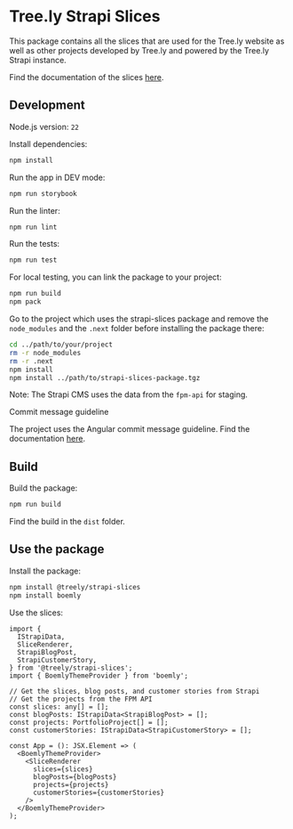 # Tree.ly Strapi Slices

This package contains all the slices that are used for the Tree.ly website as
well as other projects developed by Tree.ly and powered by the Tree.ly Strapi
instance.

Find the documentation of the slices [here](https://storybook.tree.ly).

## Development

Node.js version: `22`

Install dependencies:

```bash
npm install
```

Run the app in DEV mode:

```bash
npm run storybook
```

Run the linter:

```bash
npm run lint
```

Run the tests:

```bash
npm run test
```

For local testing, you can link the package to your project:

```bash
npm run build
npm pack
```

Go to the project which uses the strapi-slices package and remove the
`node_modules` and the `.next` folder before installing the package there:

```bash
cd ../path/to/your/project
rm -r node_modules
rm -r .next
npm install
npm install ../path/to/strapi-slices-package.tgz
```

Note: The Strapi CMS uses the data from the `fpm-api` for staging.

Commit message guideline

The project uses the Angular commit message guideline. Find the documentation
[here](https://github.com/angular/angular/blob/main/CONTRIBUTING.md#-commit-message-format).

## Build

Build the package:

```bash
npm run build
```

Find the build in the `dist` folder.

## Use the package

Install the package:

```bash
npm install @treely/strapi-slices
npm install boemly
```

Use the slices:

```tsx
import {
  IStrapiData,
  SliceRenderer,
  StrapiBlogPost,
  StrapiCustomerStory,
} from '@treely/strapi-slices';
import { BoemlyThemeProvider } from 'boemly';

// Get the slices, blog posts, and customer stories from Strapi
// Get the projects from the FPM API
const slices: any[] = [];
const blogPosts: IStrapiData<StrapiBlogPost> = [];
const projects: PortfolioProject[] = [];
const customerStories: IStrapiData<StrapiCustomerStory> = [];

const App = (): JSX.Element => (
  <BoemlyThemeProvider>
    <SliceRenderer
      slices={slices}
      blogPosts={blogPosts}
      projects={projects}
      customerStories={customerStories}
    />
  </BoemlyThemeProvider>
);
```
